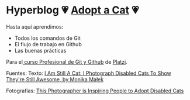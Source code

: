 # Hyperblog 💗 [Adopt a Cat](https://mlgrs.github.io/hyperblog/blog.html) 💗
Hasta aquí aprendimos:
* Todos los comandos de Git
* El flujo de trabajo en Github
* Las buenas prácticas

Para el[ curso Profesional de Git y Github](https://platzi.com/cursos/git-github/ " curso de Git y Github") de [Platzi](https://platzi.com/ "Platzi").




Fuentes:
Texto: [I Am Still A Cat: I Photograph Disabled Cats To Show They're Still Awesome, by Monika Małek](https://www.boredpanda.com/disabled-animal-photography-i-am-still-cat-monika-malek)

Fotografías: [This Photographer is Inspiring People to Adopt Disabled Cats]( https://www.pupperish.com/photographer-inspiring-people)
